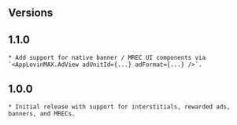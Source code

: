 ## Versions

## 1.1.0
    * Add support for native banner / MREC UI components via `<AppLovinMAX.AdView adUnitId={...} adFormat={...} />`.

## 1.0.0
    * Initial release with support for interstitials, rewarded ads, banners, and MRECs.
